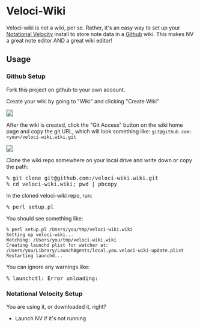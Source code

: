 # Veloci-Wiki

Veloci-wiki is not a wiki, per se. Rather, it's an easy way to set up your [Notational Velocity](http://notational.net) install to store note data in a [Github](http://github.com) wiki. This makes NV a great note editor AND a great wiki editor!

## Usage

### Github Setup

Fork this project on github to your own account.

Create your wiki by going to "Wiki" and clicking "Create Wiki"

<img src="https://img.skitch.com/20110209-testx7sund75f4cwnq43y14b43.png" style="border:1px solid #999"/>

After the wiki is created, click the "Git Access" button on the wiki home page and copy the git URL, which will look something like: `git@github.com:<you>/veloci-wiki.wiki.git`
    
<img src="https://img.skitch.com/20110209-kcpp64uhsy6eknqiwwiqdaug1n.png" style="border:1px solid #999"/>
    
Clone the wiki repo somewhere on your local drive and write down or copy the path:

<pre>
% git clone git@github.com:<you>/veloci-wiki.wiki.git
% cd veloci-wiki.wiki; pwd | pbcopy
</pre>

In the cloned veloci-wiki repo, run:

<pre>
% perl setup.pl <path to your wiki checkout>
</pre>

You should see something like:

    % perl setup.pl /Users/you/tmp/veloci-wiki.wiki
    Setting up veloci-wiki...
    Watching: /Users/you/tmp/veloci-wiki.wiki
    Creating launchd plist for watcher at:
    /Users/you/Library/LaunchAgents/local.you.veloci-wiki-update.plist
    Restarting launchd...

You can ignore any warnings like:

<pre>
% launchctl: Error unloading: <some file>
</pre>

### Notational Velocity Setup

You are using it, or downloaded it, right?

* Launch NV if it's not running
